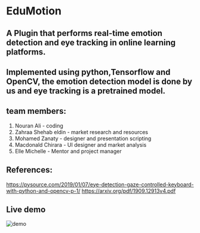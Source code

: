 
# EduMotion
## A Plugin that performs real-time emotion detection and eye tracking in online learning platforms.
## Implemented using python,Tensorflow and OpenCV, the emotion detection model is done by us and eye tracking is a pretrained model.

## team members:
1. Nouran Ali - coding
2. Zahraa Shehab eldin - market research and resources
3. Mohamed Zanaty - designer and presentation scripting
4. Macdonald Chirara - UI designer and market analysis
5. Elle Michelle - Mentor and project manager
## References:
https://pysource.com/2019/01/07/eye-detection-gaze-controlled-keyboard-with-python-and-opencv-p-1/
https://arxiv.org/pdf/1909.12913v4.pdf


## Live demo

![demo](https://user-images.githubusercontent.com/35102830/111544255-dab63200-877c-11eb-86d3-cad5432910cd.gif)

